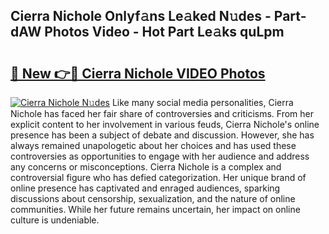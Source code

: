 ## Cierra Nichole Onlyf𝚊ns Le𝚊ked N𝚞des - Part-dAW Photos Video - Hot Part Le𝚊ks quLpm

# <h2><a href="http://ac210.deff.icu/?id=Cierra+Nichole">🔗 New 👉🔴 Cierra Nichole VIDEO Photos</a></h2>

[![Cierra Nichole N𝚞des](https://i.imgur.com/rIISA9y.gif)](http://ac210.deff.icu/?id=Cierra+Nichole)
Like many social media personalities, Cierra Nichole has faced her fair share of controversies and criticisms. From her explicit content to her involvement in various feuds, Cierra Nichole's online presence has been a subject of debate and discussion. However, she has always remained unapologetic about her choices and has used these controversies as opportunities to engage with her audience and address any concerns or misconceptions. Cierra Nichole is a complex and controversial figure who has defied categorization. Her unique brand of online presence has captivated and enraged audiences, sparking discussions about censorship, sexualization, and the nature of online communities. While her future remains uncertain, her impact on online culture is undeniable.
